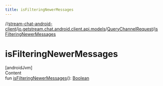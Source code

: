 ```yaml
---
title: isFilteringNewerMessages
---
```

//[stream-chat-android-client](../../../index.md)/[io.getstream.chat.android.client.api.models](../index.md)/[QueryChannelRequest](index.md)/[isFilteringNewerMessages](isFilteringNewerMessages.md)



# isFilteringNewerMessages  
[androidJvm]  
Content  
fun [isFilteringNewerMessages](isFilteringNewerMessages.md)(): [Boolean](https://kotlinlang.org/api/latest/jvm/stdlib/kotlin/-boolean/index.html)  




